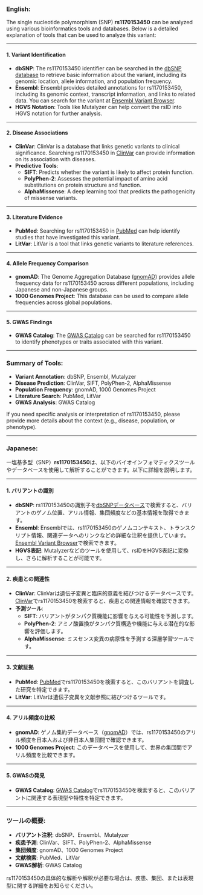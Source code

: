 ### English:
The single nucleotide polymorphism (SNP) **rs1170153450** can be analyzed using various bioinformatics tools and databases. Below is a detailed explanation of tools that can be used to analyze this variant:

---

#### 1. **Variant Identification**
- **dbSNP**: The rs1170153450 identifier can be searched in the [dbSNP database](https://www.ncbi.nlm.nih.gov/snp/) to retrieve basic information about the variant, including its genomic location, allele information, and population frequency.
- **Ensembl**: Ensembl provides detailed annotations for rs1170153450, including its genomic context, transcript information, and links to related data. You can search for the variant at [Ensembl Variant Browser](https://www.ensembl.org/).
- **HGVS Notation**: Tools like Mutalyzer can help convert the rsID into HGVS notation for further analysis.

---

#### 2. **Disease Associations**
- **ClinVar**: ClinVar is a database that links genetic variants to clinical significance. Searching rs1170153450 in [ClinVar](https://www.ncbi.nlm.nih.gov/clinvar/) can provide information on its association with diseases.
- **Predictive Tools**:
  - **SIFT**: Predicts whether the variant is likely to affect protein function.
  - **PolyPhen-2**: Assesses the potential impact of amino acid substitutions on protein structure and function.
  - **AlphaMissense**: A deep learning tool that predicts the pathogenicity of missense variants.

---

#### 3. **Literature Evidence**
- **PubMed**: Searching for rs1170153450 in [PubMed](https://pubmed.ncbi.nlm.nih.gov/) can help identify studies that have investigated this variant.
- **LitVar**: LitVar is a tool that links genetic variants to literature references.

---

#### 4. **Allele Frequency Comparison**
- **gnomAD**: The Genome Aggregation Database ([gnomAD](https://gnomad.broadinstitute.org/)) provides allele frequency data for rs1170153450 across different populations, including Japanese and non-Japanese groups.
- **1000 Genomes Project**: This database can be used to compare allele frequencies across global populations.

---

#### 5. **GWAS Findings**
- **GWAS Catalog**: The [GWAS Catalog](https://www.ebi.ac.uk/gwas/) can be searched for rs1170153450 to identify phenotypes or traits associated with this variant.

---

### Summary of Tools:
- **Variant Annotation**: dbSNP, Ensembl, Mutalyzer
- **Disease Prediction**: ClinVar, SIFT, PolyPhen-2, AlphaMissense
- **Population Frequency**: gnomAD, 1000 Genomes Project
- **Literature Search**: PubMed, LitVar
- **GWAS Analysis**: GWAS Catalog

If you need specific analysis or interpretation of rs1170153450, please provide more details about the context (e.g., disease, population, or phenotype).

---

### Japanese:
一塩基多型（SNP）**rs1170153450**は、以下のバイオインフォマティクスツールやデータベースを使用して解析することができます。以下に詳細を説明します。

---

#### 1. **バリアントの識別**
- **dbSNP**: rs1170153450の識別子を[dbSNPデータベース](https://www.ncbi.nlm.nih.gov/snp/)で検索すると、バリアントのゲノム位置、アリル情報、集団頻度などの基本情報を取得できます。
- **Ensembl**: Ensemblでは、rs1170153450のゲノムコンテキスト、トランスクリプト情報、関連データへのリンクなどの詳細な注釈を提供しています。[Ensembl Variant Browser](https://www.ensembl.org/)で検索できます。
- **HGVS表記**: Mutalyzerなどのツールを使用して、rsIDをHGVS表記に変換し、さらに解析することが可能です。

---

#### 2. **疾患との関連性**
- **ClinVar**: ClinVarは遺伝子変異と臨床的意義を結びつけるデータベースです。[ClinVar](https://www.ncbi.nlm.nih.gov/clinvar/)でrs1170153450を検索すると、疾患との関連情報を確認できます。
- **予測ツール**:
  - **SIFT**: バリアントがタンパク質機能に影響を与える可能性を予測します。
  - **PolyPhen-2**: アミノ酸置換がタンパク質構造や機能に与える潜在的な影響を評価します。
  - **AlphaMissense**: ミスセンス変異の病原性を予測する深層学習ツールです。

---

#### 3. **文献証拠**
- **PubMed**: [PubMed](https://pubmed.ncbi.nlm.nih.gov/)でrs1170153450を検索すると、このバリアントを調査した研究を特定できます。
- **LitVar**: LitVarは遺伝子変異を文献参照に結びつけるツールです。

---

#### 4. **アリル頻度の比較**
- **gnomAD**: ゲノム集約データベース（[gnomAD](https://gnomad.broadinstitute.org/)）では、rs1170153450のアリル頻度を日本人および非日本人集団間で確認できます。
- **1000 Genomes Project**: このデータベースを使用して、世界の集団間でアリル頻度を比較できます。

---

#### 5. **GWASの発見**
- **GWAS Catalog**: [GWAS Catalog](https://www.ebi.ac.uk/gwas/)でrs1170153450を検索すると、このバリアントに関連する表現型や特性を特定できます。

---

### ツールの概要:
- **バリアント注釈**: dbSNP、Ensembl、Mutalyzer
- **疾患予測**: ClinVar、SIFT、PolyPhen-2、AlphaMissense
- **集団頻度**: gnomAD、1000 Genomes Project
- **文献検索**: PubMed、LitVar
- **GWAS解析**: GWAS Catalog

rs1170153450の具体的な解析や解釈が必要な場合は、疾患、集団、または表現型に関する詳細をお知らせください。